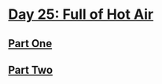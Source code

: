 # [Day 25: Full of Hot Air](https://adventofcode.com/2022/day/25)

## [Part One](https://adventofcode.com/2022/day/25#part1)

## [Part Two](https://adventofcode.com/2022/day/25#part2)
